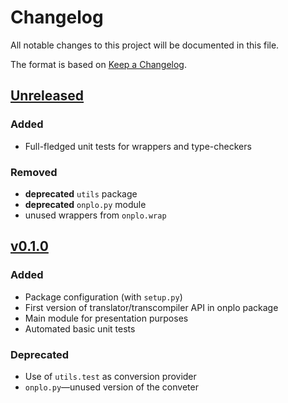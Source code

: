 # Changelog

All notable changes to this project will be documented in this file.

The format is based on [Keep a Changelog](https://keepachangelog.com/en/1.0.0/).

## [Unreleased]

### Added

- Full-fledged unit tests for wrappers and type-checkers

### Removed

- **deprecated** `utils` package
- **deprecated** `onplo.py` module
- unused wrappers from `onplo.wrap`

## [v0.1.0]

### Added

- Package configuration (with `setup.py`)
- First version of translator/transcompiler API in onplo package
- Main module for presentation purposes
- Automated basic unit tests

### Deprecated

- Use of `utils.test` as conversion provider
- `onplo.py`—unused version of the conveter

[unreleased]: https://github.com/konrad-szychowiak/onp.lo/tree/develop
[v0.1.0]: https://github.com/konrad-szychowiak/onp.lo/tree/v0.1
